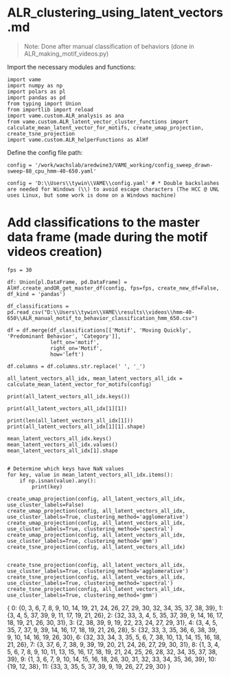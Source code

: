 
# ALR_clustering_using_latent_vectors.md


> Note: Done after manual classification of behaviors (done in ALR_making_motif_videos.py)


Import the necessary modules and functions:


```
import vame
import numpy as np
import polars as pl
import pandas as pd
from typing import Union
from importlib import reload
import vame.custom.ALR_analysis as ana
from vame.custom.ALR_latent_vector_cluster_functions import calculate_mean_latent_vector_for_motifs, create_umap_projection, create_tsne_projection
import vame.custom.ALR_helperFunctions as AlHf
```

Define the config file path:
```
config = '/work/wachslab/aredwine3/VAME_working/config_sweep_drawn-sweep-88_cpu_hmm-40-650.yaml'

config = 'D:\\Users\\tywin\\VAME\\config.yaml' # * Double backslashes are needed for Windows (\\) to avoid escape characters (The HCC @ UNL uses Linux, but some work is done on a Windows machine)
```


# 
# Add classifications to the master data frame (made during the motif videos creation)
```
fps = 30

df: Union[pl.DataFrame, pd.DataFrame] = AlHf.create_andOR_get_master_df(config, fps=fps, create_new_df=False, df_kind = 'pandas')

df_classifications = pd.read_csv("D:\\Users\\tywin\\VAME\\results\\videos\\hmm-40-650\\ALR_manual_motif_to_behavior_classification_hmm_650.csv")

df = df.merge(df_classifications[['Motif', 'Moving Quickly', 'Predominant Behavior', 'Category']], 
              left_on='motif', 
              right_on='Motif', 
              how='left')

df.columns = df.columns.str.replace(' ', '_')
```

```
all_latent_vectors_all_idx, mean_latent_vectors_all_idx = calculate_mean_latent_vector_for_motifs(config)

print(all_latent_vectors_all_idx.keys())

print(all_latent_vectors_all_idx[1][1])

print(len(all_latent_vectors_all_idx[1]))
print(all_latent_vectors_all_idx[1][1].shape)

mean_latent_vectors_all_idx.keys()
mean_latent_vectors_all_idx.values()
mean_latent_vectors_all_idx[1].shape


# Determine which keys have NaN values
for key, value in mean_latent_vectors_all_idx.items():
    if np.isnan(value).any():
        print(key)

```

```
create_umap_projection(config, all_latent_vectors_all_idx, use_cluster_labels=False)
create_umap_projection(config, all_latent_vectors_all_idx, use_cluster_labels=True, clustering_method='agglomerative')
create_umap_projection(config, all_latent_vectors_all_idx, use_cluster_labels=True, clustering_method='spectral')
create_umap_projection(config, all_latent_vectors_all_idx, use_cluster_labels=True, clustering_method='gmm')
create_tsne_projection(config, all_latent_vectors_all_idx)


create_tsne_projection(config, all_latent_vectors_all_idx, use_cluster_labels=True, clustering_method='agglomerative')
create_tsne_projection(config, all_latent_vectors_all_idx, use_cluster_labels=True, clustering_method='spectral')
create_tsne_projection(config, all_latent_vectors_all_idx, use_cluster_labels=True, clustering_method='gmm')
```

{
    0: {0, 3, 6, 7, 8, 9, 10, 14, 19, 21, 24, 26, 27, 29, 30, 32, 34, 35, 37, 38, 39},
    1: {3, 4, 5, 37, 39, 9, 11, 17, 19, 21, 26},
    2: {32, 33, 3, 4, 5, 35, 37, 39, 9, 14, 16, 17, 18, 19, 21, 26, 30, 31},
    3: {2, 38, 39, 9, 19, 22, 23, 24, 27, 29, 31}, 
    4: {3, 4, 5, 35, 7, 37, 9, 39, 14, 16, 17, 18, 19, 21, 26, 28}, 
    5: {32, 33, 3, 35, 36, 6, 38, 39, 9, 10, 14, 16, 19, 26, 30}, 
    6: {32, 33, 34, 3, 35, 5, 6, 7, 38, 10, 13, 14, 15, 16, 18, 21, 26},
    7: {3, 37, 6, 7, 38, 9, 39, 19, 20, 21, 24, 26, 27, 29, 30, 31}, 
    8: {1, 3, 4, 5, 6, 7, 8, 9, 10, 11, 13, 15, 16, 17, 18, 19, 21, 24, 25, 26, 28, 32, 34, 35, 37, 38, 39},
    9: {1, 3, 6, 7, 9, 10, 14, 15, 16, 18, 26, 30, 31, 32, 33, 34, 35, 36, 39},
    10: {19, 12, 38},
    11: {33, 3, 35, 5, 37, 39, 9, 19, 26, 27, 29, 30}
}